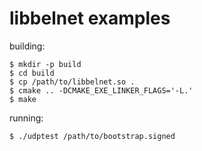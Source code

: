 # libbelnet examples

building:

    $ mkdir -p build
    $ cd build
    $ cp /path/to/libbelnet.so .
    $ cmake .. -DCMAKE_EXE_LINKER_FLAGS='-L.'
    $ make

running:

    $ ./udptest /path/to/bootstrap.signed